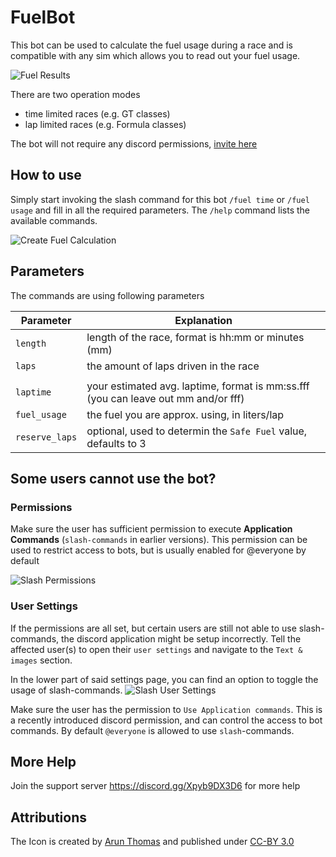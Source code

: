 # FuelBot

This bot can be used to calculate the fuel usage during a race and is compatible with any sim which allows you to read out your fuel usage.

![Fuel Results](https://imgur.com/7byL2ke.png)

There are two operation modes
* time limited races (e.g. GT classes) 
* lap limited races (e.g. Formula classes)

The bot will not require any discord permissions, [invite here](https://discord.com/api/oauth2/authorize?client_id=890731736252686337&permissions=0&scope=bot%20applications.commands)


## How to use

Simply start invoking the slash command for this bot `/fuel time` or `/fuel usage` and fill in all the required parameters.
The `/help` command lists the available commands.


![Create Fuel Calculation](https://imgur.com/KuMKpqP.png)


## Parameters

The commands are using following parameters



|Parameter| Explanation|
|---|---|
|```length```  | length of the race, format is hh:mm or minutes (mm)| 
|```laps``` | the amount of laps driven in the race|
||
|```laptime``` | your estimated avg. laptime, format is mm:ss.fff (you can leave out mm and/or fff)|
|```fuel_usage``` | the fuel you are approx. using, in liters/lap|
|```reserve_laps``` | optional, used to determin the `Safe Fuel` value, defaults to 3|



## Some users cannot use the bot?


### Permissions
Make sure the user has sufficient permission to execute **Application Commands** (`slash-commands` in earlier versions).
This permission can be used to restrict access to bots, but is usually enabled for @everyone by default

![Slash Permissions](https://imgur.com/3BGMlVl.png)

### User Settings
If the permissions are all set, but certain users are still not able to use slash-commands, the discord application might be setup incorrectly. Tell the affected user(s) to open their `user settings` and navigate to the `Text & images` section.

In the lower part of said settings page, you can find an option to toggle the usage of slash-commands.
![Slash User Settings](https://imgur.com/lI5QRoT.png)



Make sure the user has the permission to `Use Application commands`.
This is a recently introduced discord permission, and can control the access to bot commands.
By default `@everyone` is allowed to use `slash`-commands.


## More Help

Join the support server https://discord.gg/Xpyb9DX3D6 for more help


## Attributions

The Icon is created by [Arun Thomas](https://www.iconfinder.com/arunxthomas) and published under [CC-BY 3.0](https://creativecommons.org/licenses/by/3.0/)